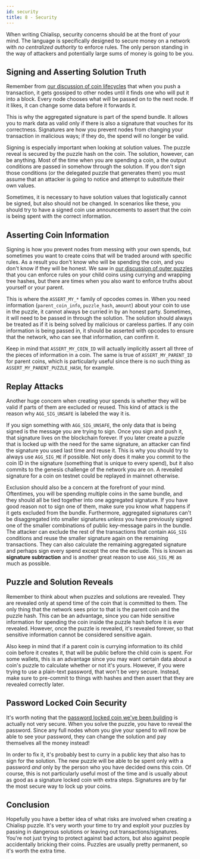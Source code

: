```yaml
---
id: security
title: 8 - Security
---
```


When writing Chialisp, security concerns should be at the front of your mind.
The language is specifically designed to secure money on a network with *no centralized authority* to enforce rules.
The only person standing in the way of attackers and potentially large sums of money is going to be you.

## Signing and Asserting Solution Truth

Remember from [our discussion of coin lifecycles](/docs/coin_lifecycle) that when you push a transaction, it gets gossiped to other nodes until it finds one who will put it into a block.
Every node chooses what will be passed on to the next node. If it likes, it can change some data before it forwards it.

This is why the aggregated signature is part of the spend bundle.
It allows you to mark data as valid only if there is also a signature that vouches for its correctness.
Signatures are how you prevent nodes from changing your transaction in malicious ways; if they do, the spend will no longer be valid.

Signing is especially important when looking at solution values.
The puzzle reveal is secured by the puzzle hash on the coin.
The solution, however, can be anything.
Most of the time when you are spending a coin, a the output conditions are passed in somehow through the solution.
If you don't sign those conditions (or the delegated puzzle that generates them) you must assume that an attacker is going to notice and attempt to substitute their own values.

Sometimes, it is necessary to have solution values that logistically cannot be signed, but also should not be changed.
In scenarios like these, you should try to have a signed coin use announcements to assert that the coin is being spent with the correct information.

## Asserting Coin Information

Signing is how you prevent nodes from messing with your own spends, but sometimes you want to create coins that will be traded around with specific rules.
As a result you don't know who will be spending the coin, and you don't know if they will be honest.
We saw in [our discussion of outer puzzles](/docs/common_functions#outer-and-inner-puzzles) that you can enforce rules on your child coins using currying and wrapping tree hashes, but there are times when you also want to enforce truths about yourself or your parent.

This is where the `ASSERT_MY_*` family of opcodes comes in.
When you need information (`parent_coin_info`, `puzzle_hash`, `amount`) about your coin to use in the puzzle, it cannot always be curried in by an honest party.
Sometimes, it will need to be passed in through the solution.
The solution should always be treated as if it is being solved by malicious or careless parties.
If any coin information is being passed in, it should be asserted with opcodes to ensure that the network, who can see that information, can confirm it.

Keep in mind that `ASSERT_MY_COIN_ID` will actually implicitly assert all three of the pieces of information in a coin. The same is true of `ASSERT_MY_PARENT_ID` for parent coins, which is particularly useful since there is no such thing as `ASSERT_MY_PARENT_PUZZLE_HASH`, for example.

## Replay Attacks

Another huge concern when creating your spends is whether they will be valid if parts of them are excluded or reused.
This kind of attack is the reason why `AGG_SIG_UNSAFE` is labeled the way it is.

If you sign something with `AGG_SIG_UNSAFE`, the only data that is being signed is the message you are trying to sign.
Once you sign and push it, that signature lives on the blockchain forever.
If you later create a puzzle that is locked up with the need for the same signature, an attacker can find the signature you used last time and reuse it.
This is why you should try to always use `AGG_SIG_ME` if possible.
Not only does it make you commit to the coin ID in the signature (something that is unique to every spend), but it also commits to the genesis challenge of the network you are on. A revealed signature for a coin on testnet could be replayed in mainnet otherwise.

Exclusion should also be a concern at the forefront of your mind.
Oftentimes, you will be spending multiple coins in the same bundle, and they should all be tied together into one aggregated signature.
If you have good reason not to sign one of them, make sure you know what happens if it gets excluded from the bundle.
Furthermore, aggregated signatures can't be disaggregated into smaller signatures *unless* you have previously signed one of the smaller combinations of public key-message pairs in the bundle. The attacker can exclude the rest of the transactions that contain `AGG_SIG` conditions and reuse the smaller signature again on the remaining transactions.
They can also calculate the remaining aggregated signature and perhaps sign every spend except the one the exclude. This is known as **signature subtraction** and is another great reason to use `AGG_SIG_ME` as much as possible.

## Puzzle and Solution Reveals

Remember to think about when puzzles and solutions are revealed.
They are revealed only at spend time of the coin that is committed to them.
The only thing that the network sees prior to that is the parent coin and the puzzle hash.
This can be an advantage, since you can hide sensitive information for spending the coin inside the puzzle hash before it is ever revealed.
However, once the puzzle is revealed, it's revealed forever, so that sensitive information cannot be considered sensitive again.

Also keep in mind that if a parent coin is currying information to its child coin before it creates it, that will be public before the child coin is spent.
For some wallets, this is an advantage since you may want certain data about a coin's puzzle to calculate whether or not it's yours.
However, if you were trying to use a plain-text password, that won't be very secure.
Instead, make sure to pre-commit to things with hashes and then assert that they are revealed correctly later.

## Password Locked Coin Security

It's worth noting that the [password locked coin we've been building](/docs/common_functions#outer-and-inner-puzzles) is actually not very secure.
When you solve the puzzle, you have to reveal the password.
Since any full nodes whom you give your spend to will now be able to see your password, they can change the solution and pay themselves all the money instead!

In order to fix it, it's probably best to curry in a public key that also has to sign for the solution.
The new puzzle will be able to be spent only with a password *and* only by the person who you have decided owns this coin. Of course, this is not particularly useful most of the time and is usually about as good as a signature locked coin with extra steps.
Signatures are by far the most secure way to lock up your coins.

## Conclusion

Hopefully you have a better idea of what risks are involved when creating a Chialisp puzzle.
It's very worth your time to try and exploit your puzzles by passing in dangerous solutions or leaving out transactions/signatures.
You're not just trying to protect against bad actors, but also against people accidentally bricking their coins.
Puzzles are usually pretty permanent, so it's worth the extra time.
